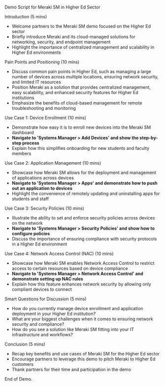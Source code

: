 Demo Script for Meraki SM in Higher Ed Sector

Introduction (5 mins)
- Welcome partners to the Meraki SM demo focused on the Higher Ed sector
- Briefly introduce Meraki and its cloud-managed solutions for networking, security, and endpoint management
- Highlight the importance of centralized management and scalability in Higher Ed environments

Pain Points and Positioning (10 mins)
- Discuss common pain points in Higher Ed, such as managing a large number of devices across multiple locations, ensuring network security, and limited IT resources
- Position Meraki as a solution that provides centralized management, easy scalability, and enhanced security features for Higher Ed institutions
- Emphasize the benefits of cloud-based management for remote troubleshooting and monitoring

Use Case 1: Device Enrollment (10 mins)
- Demonstrate how easy it is to enroll new devices into the Meraki SM dashboard
- **Navigate to 'Systems Manager > Add Devices' and show the step-by-step process**
- Explain how this simplifies onboarding for new students and faculty members

Use Case 2: Application Management (10 mins)
- Showcase how Meraki SM allows for the deployment and management of applications across devices
- **Navigate to 'Systems Manager > Apps' and demonstrate how to push out an application to devices**
- Highlight the convenience of remotely updating and uninstalling apps for students and staff

Use Case 3: Security Policies (10 mins)
- Illustrate the ability to set and enforce security policies across devices on the network
- **Navigate to 'Systems Manager > Security Policies' and show how to configure policies**
- Discuss the importance of ensuring compliance with security protocols in a Higher Ed environment

Use Case 4: Network Access Control (NAC) (10 mins)
- Showcase how Meraki SM enables Network Access Control to restrict access to certain resources based on device compliance
- **Navigate to 'Systems Manager > Network Access Control' and demonstrate setting up NAC rules**
- Explain how this feature enhances network security by allowing only compliant devices to connect

Smart Questions for Discussion (5 mins)
- How do you currently manage device enrollment and application deployment in your Higher Ed institution?
- What are your biggest challenges when it comes to ensuring network security and compliance?
- How do you see a solution like Meraki SM fitting into your IT infrastructure and workflows?

Conclusion (5 mins)
- Recap key benefits and use cases of Meraki SM for the Higher Ed sector
- Encourage partners to leverage this demo to pitch Meraki to Higher Ed customers
- Thank partners for their time and participation in the demo

End of Demo.